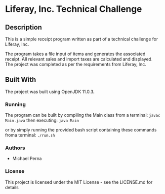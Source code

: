 # Liferay, Inc. Technical Challenge

## Description
This is a simple receipt program written as part of a technical challenge for Liferay, Inc.

The program takes a file input of items and generates the associated receipt.  All relevant sales and import taxes are calculated and displayed.
The project was completed as per the requirements from Liferay, Inc.

## Built With

The project was built using OpenJDK 11.0.3.

### Running

The program can be built by compiling the Main class from a terminal:
```javac Main.java```
then executing:
```java Main```

or by simply running the provided bash script containing these commands froma terminal:
```./run.sh```

### Authors

* Michael Perna

### License

This project is licensed under the MIT License - see the LICENSE.md for details
